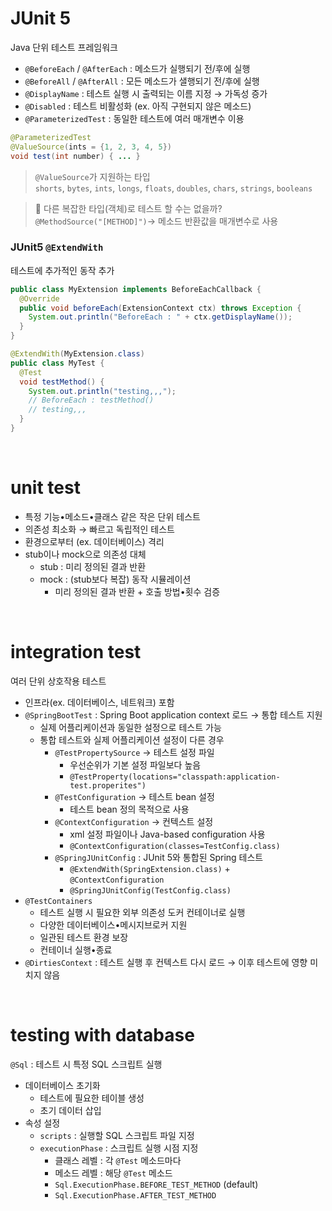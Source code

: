 # JUnit 5

Java 단위 테스트 프레임워크

- `@BeforeEach` / `@AfterEach` : 메소드가 실행되기 전/후에 실행
- `@BeforeAll` / `@AfterAll` : 모든 메소드가 샐행되기 전/후에 실행
- `@DisplayName` : 테스트 실행 시 출력되는 이름 지정 → 가독성 증가 
- `@Disabled` : 테스트 비활성화 (ex. 아직 구현되지 않은 메소드)
- `@ParameterizedTest` : 동일한 테스트에 여러 매개변수 이용

```java
@ParameterizedTest
@ValueSource(ints = {1, 2, 3, 4, 5})
void test(int number) { ... }
```

> `@ValueSource`가 지원하는 타입 <br/>
> `shorts`, `bytes`, `ints`, `longs`, `floats`, `doubles`, `chars`, `strings`, `booleans`

> 🤔 다른 복잡한 타입(객체)로 테스트 할 수는 없을까? <br/>
> `@MethodSource("[METHOD]")`→ 메소드 반환값을 매개변수로 사용

### JUnit5 `@ExtendWith`

테스트에 추가적인 동작 추가

```java
public class MyExtension implements BeforeEachCallback {
  @Override
  public void beforeEach(ExtensionContext ctx) throws Exception {
    System.out.println("BeforeEach : " + ctx.getDisplayName());
  }
}

@ExtendWith(MyExtension.class)
public class MyTest {
  @Test
  void testMethod() {
    System.out.println("testing,,,");
    // BeforeEach : testMethod()
    // testing,,,
  }
}
```

<br />

# unit test

- 특정 기능•메소드•클래스 같은 작은 단위 테스트
- 의존성 최소화 → 빠르고 독립적인 테스트
- 환경으로부터 (ex. 데이터베이스) 격리
- stub이나 mock으로 의존성 대체
  - stub : 미리 정의된 결과 반환
  - mock : (stub보다 복잡) 동작 시뮬레이션
    - 미리 정의된 결과 반환 + 호출 방법•횟수 검증

<br />

# integration test

여러 단위 상호작용 테스트
- 인프라(ex. 데이터베이스, 네트워크) 포함
- `@SpringBootTest` : Spring Boot application context 로드 → 통합 테스트 지원
  - 실제 어플리케이션과 동일한 설정으로 테스트 가능
  - 통합 테스트와 실제 어플리케이션 설정이 다른 경우
    - `@TestPropertySource` → 테스트 설정 파일
      - 우선순위가 기본 설정 파일보다 높음
      - `@TestProperty(locations="classpath:application-test.properites")`
    - `@TestConfiguration` → 테스트 bean 설정
      - 테스트 bean 정의 목적으로 사용
    - `@ContextConfiguration` → 컨텍스트 설정
      - xml 설정 파일이나 Java-based configuration 사용
      - `@ContextConfiguration(classes=TestConfig.class)`
    - `@SpringJUnitConfig` : JUnit 5와 통합된 Spring 테스트
      - `@ExtendWith(SpringExtension.class)` + `@ContextConfiguration`
      - `@SpringJUnitConfig(TestConfig.class)`
- `@TestContainers`
  - 테스트 실행 시 필요한 외부 의존성 도커 컨테이너로 실행
  - 다양한 데이터베이스•메시지브로커 지원
  - 일관된 테스트 환경 보장
  - 컨테이너 실행•종료 
- `@DirtiesContext` : 테스트 실행 후 컨텍스트 다시 로드 → 이후 테스트에 영향 미치지 않음

<br />

# testing with database

`@Sql` : 테스트 시 특정 SQL 스크립트 실행
- 데이터베이스 초기화 
  - 테스트에 필요한 테이블 생성
  - 초기 데이터 삽입
- 속성 설정
  - `scripts` : 실행할 SQL 스크립트 파일 지정
  - `executionPhase` : 스크립트 실행 시점 지정
    - 클래스 레벨 : 각 `@Test` 메소드마다
    - 메소드 레벨 : 해당 `@Test` 메소드
    - `Sql.ExecutionPhase.BEFORE_TEST_METHOD` (default)
    - `Sql.ExecutionPhase.AFTER_TEST_METHOD`
